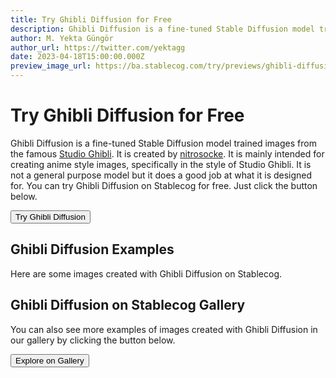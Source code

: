 ```yaml
---
title: Try Ghibli Diffusion for Free
description: Ghibli Diffusion is a fine-tuned Stable Diffusion model trained images from the famous Studio Ghibli. Try it on Stablecog for free.
author: M. Yekta Güngör
author_url: https://twitter.com/yektagg
date: 2023-04-18T15:00:00.000Z
preview_image_url: https://ba.stablecog.com/try/previews/ghibli-diffusion.jpg
---
```


<script>
  import Button from '$components/primitives/buttons/Button.svelte'
  import DocImage from '$components/docs/DocImage.svelte'
</script>

# Try Ghibli Diffusion for Free

Ghibli Diffusion is a fine-tuned Stable Diffusion model trained images from the famous [Studio Ghibli](https://www.studioghibli.com.au). It is created by [nitrosocke](https://huggingface.co/nitrosocke). It is mainly intended for creating anime style images, specifically in the style of Studio Ghibli. It is not a general purpose model but it does a good job at what it is designed for. You can try Ghibli Diffusion on Stablecog for free. Just click the button below.

<Button class="mt-4" href="https://stablecog.com/generate/?mi=48a7031d-43b6-4a23-9f8c-8020eb6862e4&adv=true" target="_blank">
Try Ghibli Diffusion
</Button>

## Ghibli Diffusion Examples

Here are some images created with Ghibli Diffusion on Stablecog.

<DocImage src="https://ba.stablecog.com/guide/models/ghibli-diffusion.jpg" alt="Ghibli Diffusion Examples" width="2560" height="3840"/>

## Ghibli Diffusion on Stablecog Gallery

You can also see more examples of images created with Ghibli Diffusion in our gallery by clicking the button below.

<Button class="mt-4" href="https://stablecog.com/gallery?mi=48a7031d-43b6-4a23-9f8c-8020eb6862e4" target="_blank">
  Explore on Gallery
</Button>
